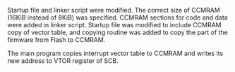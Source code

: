 Startup file and linker script were modified. The correct size of CCMRAM (16KiB instead of 8KiB) was specified. CCMRAM sections for code and data were added in linker script. Startup file was modified to include CCMRAM copy of vector table, and copying routine was added to copy the part of the firmware from Flash to CCMRAM.

The main program copies interrupt vector table to CCMRAM and writes its new address to VTOR register of SCB.